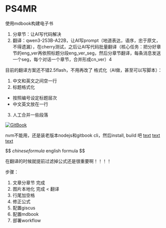 # PS4MR
使用mdbook构建电子书
1. 分章节：让AI写代码解决
2. 翻译：qwen3-253B-A22B，让AI写prompt（地道表达，语序，忠于原文，不得遗漏），在cherry测试，之后让AI写代码批量翻译（核心任务：把分好章节的eng_ver再依照标题分段eng_ver_seg，然后分章节翻译，每条消息发送一个seg，每个对话一个章节，合并形成cn_ver）4

目前的翻译方案还不错2.5flash，不用再改了
格式化（AI做，甚至可以写脚本）：
1. 中文和英文之间空一行
2. 标题格式化
- 按照编号设定标题层次
- 中文英文放在一行
3. 人工合并一些段落
  
[![GitBook](https://img.shields.io/static/v1?message=Documented%20on%20GitBook&logo=gitbook&logoColor=66ccff&label=%20&labelColor=5c5c5c&color=3F89A1)](https://www.gitbook.com/preview?utm_source=gitbook_readme_badge&utm_medium=organic&utm_campaign=preview_documentation&utm_content=link)

nvm不能用，还是装老版本nodejs和gitbook cli，然后install, build 吧
[text](https://chenxiwong.github.io/gitbook/blog/other/gitbookEnvPrepare.html)
[text](https://dianyao.co/gitbook-notes/1.%E5%9F%BA%E6%9C%AC%E4%BD%BF%E7%94%A8/%E6%8F%92%E4%BB%B6%E5%AE%89%E8%A3%85%E5%8F%8A%E5%B8%B8%E7%94%A8%E6%8F%92%E4%BB%B6.html)
[text](https://blog.csdn.net/qq_40889820/article/details/110013310)

$$
$chinese formula$
english formula
$$

在翻译的时候就提前过滤掉公式还是很重要啊！！！！

步骤：
1. 文章分章节 完成 
2. 图片本地化 完成
< 翻译
3. 行尾加空格
4. 修正公式
5. 配置giscus
6. 配置mdbook
7. 部署workflow